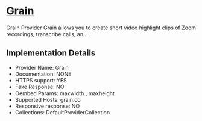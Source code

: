 # [Grain](https://grain.co)

Grain Provider
Grain allows you to create short video highlight clips of
Zoom recordings, transcribe calls, an...

## Implementation Details

- Provider
Name: Grain
- Documentation: NONE
- HTTPS support: YES
- Fake Response: NO
- Oembed Params: maxwidth , maxheight
- Supported Hosts: grain.co
- Responsive response: NO
- Collections: DefaultProviderCollection


